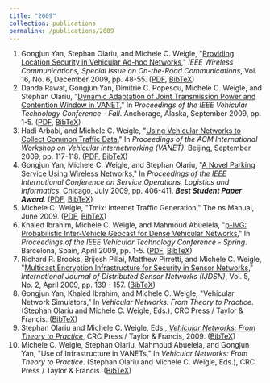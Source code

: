 ```yaml
---
title: "2009"
collection: publications
permalink: /publications/2009
---
```

1. Gongjun Yan, Stephan Olariu, and Michele C. Weigle, "[Providing Location Security in Vehicular Ad-hoc Networks](http://dx.doi.org/10.1109/MWC.2009.5361178)," *IEEE Wireless Communications, Special Issue on On-the-Road Communications*, Vol. 16, No. 6, December 2009, pp. 48-55. ([PDF](http://www.cs.odu.edu/~mweigle/papers/yan-ieeewc09-preprint.pdf), [BibTeX](?action=bibentry&bibfile=mweigle.bib&bibref=yan-wcm-otrc09))
1. Danda Rawat, Gongjun Yan, Dimitrie C. Popescu, Michele C. Weigle, and Stephan Olariu, "[Dynamic Adaptation of Joint Transmission Power and Contention Window in VANET](http://dx.doi.org/10.1109/VETECF.2009.5378793)," In *Proceedings of the IEEE Vehicular Technology Conference - Fall*. Anchorage, Alaska, September 2009, pp. 1-5. ([PDF](http://www.cs.odu.edu/~mweigle/papers/rawat-vtc09.pdf), [BibTeX](?action=bibentry&bibfile=mweigle.bib&bibref=rawat-vtc09))
1. Hadi Arbabi, and Michele C. Weigle, "[Using Vehicular Networks to Collect Common Traffic Data](http://doi.acm.org/10.1145/1614269.1614289)," In *Proceedings of the ACM International Workshop on Vehicular Internetworking (VANET)*. Beijing, September 2009, pp. 117-118. ([PDF](http://www.cs.odu.edu/~mweigle/papers/arbabi-vanet09.pdf), [BibTeX](?action=bibentry&bibfile=mweigle.bib&bibref=arbabi-vanet09))
1. Gongjun Yan, Michele C. Weigle, and Stephan Olariu, "[A Novel Parking Service Using Wireless Networks](http://dx.doi.org/10.1109/SOLI.2009.5203967)," In *Proceedings of the IEEE International Conference on Service Operations, Logistics and Informatics*. Chicago, July 2009, pp. 406-411. ***Best Student Paper Award***.  ([PDF](http://www.cs.odu.edu/~mweigle/papers/yan-soli09.pdf), [BibTeX](?action=bibentry&bibfile=mweigle.bib&bibref=yan-soli09))
1. Michele C. Weigle, "Tmix: Internet Traffic Generation," The ns Manual, June 2009. ([PDF](http://www.cs.odu.edu/~mweigle/papers/tmix-nsdoc.pdf), [BibTeX](?action=bibentry&bibfile=mweigle.bib&bibref=tmix-docs))
1. Khaled Ibrahim, Michele C. Weigle, and Mahmoud Abuelela, "[p-IVG: Probabilistic Inter-Vehicle Geocast for Dense Vehicular Networks](http://dx.doi.org/10.1109/VETECS.2009.5073804)," In *Proceedings of the IEEE Vehicular Technology Conference - Spring*. Barcelona, Spain, April 2009, pp. 1-5. ([PDF](http://www.cs.odu.edu/~mweigle/papers/ibrahim-vtc09spr.pdf), [BibTeX](?action=bibentry&bibfile=mweigle.bib&bibref=ibrahim-vtc09))
1. Richard R. Brooks, Brijesh Pillai, Matthew Pirretti, and Michele C. Weigle, "[Multicast Encryption Infrastructure for Security in Sensor Networks](http://dx.doi.org/10.1080/15501320601062114)," *International Journal of Distributed Sensor Networks (IJDSN)*, Vol. 5, No. 2, April 2009, pp. 139 - 157. ([BibTeX](?action=bibentry&bibfile=mweigle.bib&bibref=brooks-ijdsn09))
1. Gongjun Yan, Khaled Ibrahim, and Michele C. Weigle, "Vehicular Network Simulators," In *Vehicular Networks: From Theory to Practice*. (Stephan Olariu and Michele C. Weigle, Eds.), CRC Press / Taylor & Francis. ([BibTeX](?action=bibentry&bibfile=mweigle.bib&bibref=sim-vanet-book))
1. Stephan Olariu and Michele C. Weigle, Eds., [*Vehicular Networks: From Theory to Practice*](http://www.cs.odu.edu/~mweigle/VehicularNetworks-Book), CRC Press / Taylor & Francis, 2009. ([BibTeX](?action=bibentry&bibfile=mweigle.bib&bibref=vanet-book))
1. Michele C. Weigle, Stephan Olariu, Mahmoud Abuelela, and Gongjun Yan, "Use of Infrastructure in VANETs," In *Vehicular Networks: From Theory to Practice*. (Stephan Olariu and Michele C. Weigle, Eds.), CRC Press / Taylor & Francis. ([BibTeX](?action=bibentry&bibfile=mweigle.bib&bibref=infrastructure-vanet-book))
